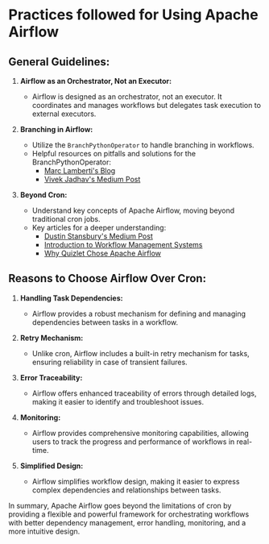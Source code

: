 # Practices followed for Using Apache Airflow

## General Guidelines:

1. **Airflow as an Orchestrator, Not an Executor:**
   - Airflow is designed as an orchestrator, not an executor. It coordinates and manages workflows but delegates task execution to external executors.

2. **Branching in Airflow:**
   - Utilize the `BranchPythonOperator` to handle branching in workflows.
   - Helpful resources on pitfalls and solutions for the BranchPythonOperator:
      - [Marc Lamberti's Blog](https://marclamberti.com/blog/airflow-branchpythonoperator/)
      - [Vivek Jadhav's Medium Post](https://vivekjadhavr.medium.com/how-can-airflows-branch-operator-solve-your-workflow-branching-problems-a4f1cda95f71)

3. **Beyond Cron:**
   - Understand key concepts of Apache Airflow, moving beyond traditional cron jobs.
   - Key articles for a deeper understanding:
      - [Dustin Stansbury's Medium Post](https://medium.com/@dustinstansbury/understanding-apache-airflows-key-concepts-a96efed52b1a)
      - [Introduction to Workflow Management Systems](https://medium.com/@dustinstansbury/beyond-cron-an-introduction-to-workflow-management-systems-19987afcdb5e)
      - [Why Quizlet Chose Apache Airflow](https://towardsdatascience.com/why-quizlet-chose-apache-airflow-for-executing-data-workflows-3f97d40e9571)

## Reasons to Choose Airflow Over Cron:

1. **Handling Task Dependencies:**
   - Airflow provides a robust mechanism for defining and managing dependencies between tasks in a workflow.

2. **Retry Mechanism:**
   - Unlike cron, Airflow includes a built-in retry mechanism for tasks, ensuring reliability in case of transient failures.

3. **Error Traceability:**
   - Airflow offers enhanced traceability of errors through detailed logs, making it easier to identify and troubleshoot issues.

4. **Monitoring:**
   - Airflow provides comprehensive monitoring capabilities, allowing users to track the progress and performance of workflows in real-time.

5. **Simplified Design:**
   - Airflow simplifies workflow design, making it easier to express complex dependencies and relationships between tasks.

In summary, Apache Airflow goes beyond the limitations of cron by providing a flexible and powerful framework for orchestrating workflows with better dependency management, error handling, monitoring, and a more intuitive design.